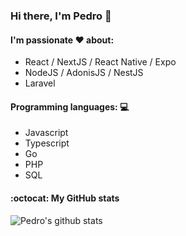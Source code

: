 ### Hi there, I'm Pedro 👋

#### I'm passionate ♥️ about:

- React / NextJS / React Native / Expo
- NodeJS / AdonisJS / NestJS
- Laravel

#### Programming languages: 💻

- Javascript
- Typescript
- Go
- PHP
- SQL

#### :octocat: My GitHub stats

![Pedro's github stats](https://github-readme-stats.vercel.app/api?username=phvillegas&count_private=true&show_icons=true) 

<!--
- 🔭 I’m currently working on ...
- 🌱 I’m currently learning ...
- 👯 I’m looking to collaborate on ...
- 🤔 I’m looking for help with ...
- 💬 Ask me about ...
- 📫 How to reach me: ...
- 😄 Pronouns: ...
- ⚡ Fun fact: ...
-->
